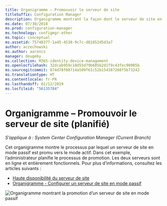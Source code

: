 ```yaml
---
title: Organigramme – Promouvoir le serveur de site
titleSuffix: Configuration Manager
description: Organigramme montrant la façon dont le serveur de site en mode passif est promu vers le mode actif dans Configuration Manager.
ms.date: 07/30/2018
ms.prod: configuration-manager
ms.technology: configmgr-other
ms.topic: conceptual
ms.assetid: 75748377-1a45-4538-9c7c-d81852d5d3a7
author: aczechowski
ms.author: aaroncz
manager: dougeby
ms.collection: M365-identity-device-management
ms.openlocfilehash: 32dcab959c18d55d79b685b2d1f9c43fec90985b
ms.sourcegitcommit: 874d78f08714a509f61c52b154387268f5b73242
ms.translationtype: HT
ms.contentlocale: fr-FR
ms.lasthandoff: 02/12/2019
ms.locfileid: "56135784"
---
```

# <a name="flowchart---promote-site-server-planned"></a>Organigramme – Promouvoir le serveur de site (planifié)

*S’applique à : System Center Configuration Manager (Current Branch)*

Cet organigramme montre le processus par lequel un serveur de site en mode passif est promu vers le mode actif. Dans cet exemple, l’administrateur planifie le processus de promotion. Les deux serveurs sont en ligne et entièrement fonctionnels. Pour plus d’informations, consultez les articles suivants :  
- [Haute disponibilité du serveur de site](/sccm/core/servers/deploy/configure/site-server-high-availability)  
- [Organigramme - Configurer un serveur de site en mode passif](/sccm/core/servers/deploy/configure/passive-site-server-flowchart)

![Organigramme montrant la promotion d’un serveur de site en mode passif](media/promote-site-server.png)
